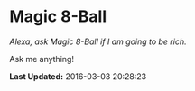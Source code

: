 # Magic 8-Ball
*Alexa, ask Magic 8-Ball if I am going to be rich.*

Ask me anything!

**Last Updated:** 2016-03-03 20:28:23